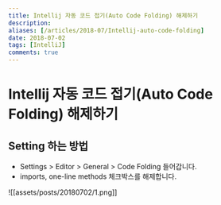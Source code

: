 ```yaml
---
title: Intellij 자동 코드 접기(Auto Code Folding) 해제하기
description: 
aliases: [/articles/2018-07/Intellij-auto-code-folding]
date: 2018-07-02
tags: [IntelliJ]
comments: true
---
```

# Intellij 자동 코드 접기(Auto Code Folding) 해제하기
## Setting 하는 방법
- Settings > Editor > General > Code Folding 들어갑니다.
- imports, one-line methods 체크박스를 해제합니다.

![[assets/posts/20180702/1.png]]

